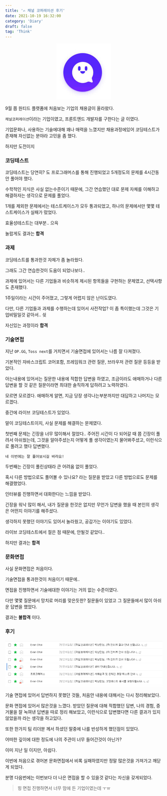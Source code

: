 ```yaml
---
title: '✍ 채널 코퍼레이션 후기'
date: 2021-10-19 16:32:00
category: 'Diary'
draft: false
tag: 'Think'
---
```


<div style="margin : 0 auto; text-align : center">
  <img src="/img/2021/10/19/2.PNG?raw=true" alt="channel">
</div>

9월 쯤 원티드 플랫폼에 처음보는 기업의 채용글이 올라왔다.

`채널코퍼레이션`이라는 기업이였고, 프론트엔드 개발자를 구한다는 글 이였다.

기업문화나, 사용하는 기술에대해 꽤나 매력을 느꼈지만 채용과정에있어 코딩테스트가 존재해 자신없는 분야라 고민을 좀 했다.

하지만 도전이지

### 코딩테스트

코딩테스트는 당연히? 도 프로그래머스를 통해 진행되었고 5개정도의 문제를 4시간동안 풀어야 했다.

수학적인 지식은 사실 없는수준이기 때문에, 그간 연습했던 대로 문제 자체를 이해하고 해결하자는 생각으로 문제를 풀었다.

1개를 제외한 문제에서는 테스트케이스가 모두 통과되었고, 하나의 문제에서만 몇몇 테스트케이스가 실패가 떴었다.

효율성테스트는 대부분..
으윽

놀랍게도 결과는 **합격**

### 과제

코딩테스트를 통과한것 자체가 좀 놀라웠다.

그래도 그간 연습한것이 도움이 되었나보다..

과제에 있어서는 다른 기업들과 비슷하게 제시된 항목들을 구현하는 문제였고, 선택사항도 존재했다.

1주일이라는 시간이 주어졌고, 그렇게 어렵지 않은 난이도였다.

다만, 다른 기업들과 과제를 수행하는데 있어서 사전작업? 이 좀 특이했는데 그것은 기업비밀일것 같아서.. 쉿

자신있는 과정이라 **합격**

### 기술면접

지난 `OP.GG`, `Toss next`를 거치면서 기술면접에 있어서는 나름 잘 다져졌다.

기본적인 자바스크립트 코어포함, 프레임워크 관련 질문, 브라우저 관련 질문 등등을 받았다.

아는내용에 있어서는 질문한 내용에 적합한 답변을 하였고, 조금이라도 애매하거나 다른 답변을 할 것 같은 질문이라면 최대한 솔직하게 답하려고 노력하였다.

모르면 모르겠다. 애매하게 알면, 지금 당장 생각나는부분까지만 대답하고 나머지는 모르겠다.

중간에 라이브 코딩테스트가 있었다.

말이 코딩테스트이지, 사실 문제를 해결하는 문제였다.

첫번째 문제는 긴장을 너무 많이해서 절었다.. 주어진 시간이 다 되어갈 때 쯤 긴장이 풀려서 아쉬웠는데, 그것을 알아주셨는지 어떻게 풀 생각이였는지 물어봐주셨고, 이런식으로 풀려고 했다 답변했다.

`네 이번에는 잘 풀어보시길 바라요!`

두번째는 긴장이 풀린상태라 큰 어려움 없이 풀었다.

혹시 다른 방법으로도 풀어볼 수 있나요? 라는 질문을 받았고 다른 방법으로도 문제를 해결했었다.

인터뷰를 진행하면서 대화한다는 느낌을 받았다.

긴장을 워낙 많이 해서, 내가 질문을 한것은 없지만 무언가 답변을 했을 때 본인의 생각은 어떤지 이야기를 해주셨다.

생각하지 못했던 이야기도 있어서 놀라웠고, 공감가는 이야기도 있었다.

라이브 코딩테스트에서 절은 점 때문에, 안될것 같았다..

하지만 결과는 **합격**

### 문화면접

사실 문화면접은 처음이다.

기술면접을 통과한것이 처음이기 때문에..

면접을 진행하면서 기술에대한 이야기는 거의 없는 수준이였다.

다만 몇몇 질문에서 망치로 머리를 맞은듯한? 질문들이 있었고 그 질문들에서 많이 아쉬운 답변을 했었다.

결과는 **불합격** 이다.

### 후기

<div style="margin : 0 auto; text-align : center">
  <img src="/img/2021/10/19/1.PNG?raw=true" alt="channel">
</div>

기술 면접에 있어서 답번하지 못했던 것들, 처음안 내용에 대해서는 다시 정리해보았다.

문화 면접에 있어서 많은것을 느꼈다.
받았던 질문에 대해 적합했던 답변, 나의 경험, 증거물을 잘 녹여낸 답변을 따로 정리 해보았고, 이런식으로 답변했다면 다른 결과가 있지 않았을까 라는 생각을 하고있다.

또한 한가지 팀 리더분 께서 하셨던 말중에 나를 반성하게 했던점이 있었다.

어떠한 깊이에 대한 정도에 나의 주관이 너무 들어간것이 아닌가?

이미 지난 일 이지만, 아쉽다.

이번에 처음으로 겪어본 문화면접에서 비록 실패하였지만 정말 많은것을 가져가고 깨닫게 되었다.

분명 다음번에는 이번보다 더 나은 면접을 할 수 있을것 같다는 자신을 갖게되었다.

> 힝 면접 진행하면서 너무 맘에 든 기업이였는데 ㅜㅠ
